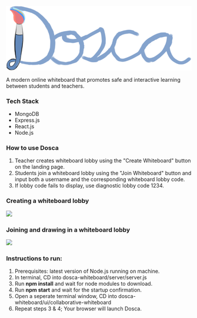 <img src="./dosca-whiteboard/ui/collaborative-whiteboard/src/assets/Doscafull.png"/>

A modern online whiteboard that promotes safe and interactive learning between students and teachers.

### Tech Stack
* MongoDB
* Express.js
* React.js
* Node.js

### How to use Dosca
1. Teacher creates whiteboard lobby using the "Create Whiteboard" button on the landing page.
2. Students join a whiteboard lobby using the "Join Whiteboard" button and input both a username and the corresponding whiteboard lobby code.
3. If lobby code fails to display, use diagnostic lobby code 1234.

### Creating a whiteboard lobby
<img src="./dosca-whiteboard/ui/collaborative-whiteboard/src/assets/createlobby.gif"/>

### Joining and drawing in a whiteboard lobby
<img src="./dosca-whiteboard/ui/collaborative-whiteboard/src/assets/collaborativedrawing.gif" width="200"/>

### Instructions to run:
1. Prerequisites: latest version of Node.js running on machine.
2. In terminal, CD into dosca-whiteboard/server/server.js
3. Run **npm install** and wait for node modules to download.
4. Run **npm start** and wait for the startup confirmation.
5. Open a seperate terminal window, CD into dosca-whiteboard/ui/collaborative-whiteboard
6. Repeat steps 3 & 4; Your browser will launch Dosca.